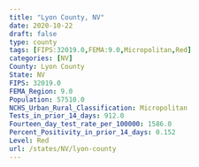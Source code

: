 ```yaml
---
title: "Lyon County, NV"
date: 2020-10-22
draft: false
type: county
tags: [FIPS:32019.0,FEMA:9.0,Micropolitan,Red]
categories: [NV]
County: Lyon County
State: NV
FIPS: 32019.0
FEMA_Region: 9.0
Population: 57510.0
NCHS_Urban_Rural_Classification: Micropolitan
Tests_in_prior_14_days: 912.0
Fourteen_day_test_rate_per_100000: 1586.0
Percent_Positivity_in_prior_14_days: 0.152
Level: Red
url: /states/NV/lyon-county
---
```



